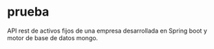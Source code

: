 # prueba

API rest de activos fijos de una empresa desarrollada en Spring boot y motor de base de datos mongo.
